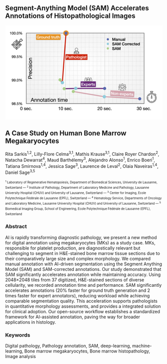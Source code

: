 ## Segment-Anything Model (SAM) Accelerates Annotations of Histopathological Images 


![abstract-figures/abstract-figure.png](abstract-figures/abstract-figure.png)

## A Case Study on Human Bone Marrow Megakaryocytes
 
 Rita Sarkis<sup>1,2</sup>,
 Lilly-Flore Celma<sup>3,1</sup>,
 Mathis Krause<sup>3,1</sup>,
 Claire Royer Chardon<sup>2</sup>,
 Natacha Dewarrat<sup>4</sup>,
 Maud Barthélemy<sup>3</sup>,
 Alejandro Alonso<sup>1</sup>,
 Enrico Boeri<sup>1</sup>,
 Tatiana Smirnova<sup>1,4</sup>,
 Jessica Sage<sup>3</sup>,
 Laurence de Leval<sup>2</sup>,
 Olaia Naveiras<sup>1,4</sup>,
 Daniel Sage<sup>3,5</sup>

<small><small>
<sup>1</sup> Laboratory of Regenerative Hematopoiesis, Department of Biomedical Sciences, University de Lausanne, Switzerland —
<sup>2</sup> Institute of Pathology, Department of Laboratory Medicine and Pathology, Lausanne University Hospital (CHUV) and University of Lausanne, Switzerland — 
<sup>3</sup> Center for Imaging, Ecole Polytechnique Fédérale de Lausanne (EPFL), Switzerland — 
<sup>4</sup> Hematology Service, Departments of Oncology and Laboratory Medicine, Lausanne University Hospital (CHUV) and University of Lausanne, Switzerland — 
<sup>5</sup> Biomedical Imaging Group, School of Engineering, Ecole Polytechnique Fédérale de Lausanne (EPFL), Switzerland
</small></small>
### Abstract
AI is rapidly transforming diagnostic pathology, we present a new method for digital annotation using megakaryocytes (MKs) as a study case. MKs, responsible for platelet production, are diagnostically relevant but challenging to segment in H&E-stained bone marrow tissue sections due to their comparatively large size and complex morphology. We compared manual annotation with AI-driven segmentation using the Segment Anything Model (SAM) and SAM-corrected annotations. Our study demonstrated that SAM significantly accelerates annotation while maintaining accuracy. Using 2048×2048 tiles from 37 digitized, H&E-stained sections of diverse cellularity, we recorded annotation time and performance. SAM significantly accelerates annotations (20% faster for ground truth generation and 2 times faster for expert annotators), reducing workload while achieving comparable segmentation quality. This acceleration supports pathologists in quantitative morphology assessments, and provides a integrated solution for clinical adoption. Our open-source workflow establishes a standardized framework for AI-assisted annotation, paving the way for broader applications in histology.



### Keywords
Digital pathology, Pathology annotation, SAM, deep-learning, machine-learning, Bone marrow megakaryocytes, Bone marrow histopathology, Image analysis
